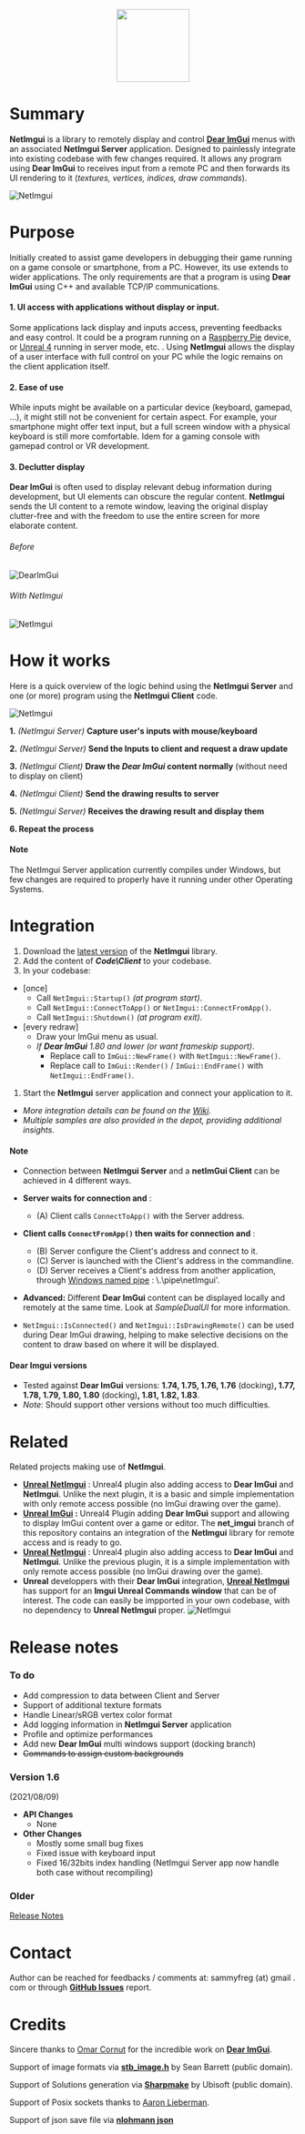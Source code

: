  <p align="center"><img src="https://raw.githubusercontent.com/wiki/sammyfreg/netImgui/Web/img/netImguiLogo.png" width=128 height=128></p>

# Summary
**NetImgui** is a library to remotely display and control **[Dear ImGui](https://github.com/ocornut/imgui)** menus with an associated **NetImgui Server** application. Designed to painlessly integrate into existing codebase with few changes required. It allows any program using **Dear ImGui** to receives input from a remote PC and then forwards its UI rendering to it (*textures, vertices, indices, draw commands*).

![NetImgui](https://raw.githubusercontent.com/wiki/sammyfreg/netImgui/Web/img/netImgui.png)

# Purpose
Initially created to assist game developers in debugging their game running on a game console or smartphone, from a PC. However, its use extends to wider applications. The only requirements are that a program is using **Dear ImGui** using C++ and available TCP/IP communications.

#### 1. UI access with applications without display or input.
Some applications lack display and inputs access, preventing feedbacks and easy control. It could be a program running on a [Raspberry Pie](https://www.raspberrypi.org/products/ "Raspberry Pie") device, or [Unreal 4](https://www.unrealengine.com "Unreal4") running in server mode, etc. . Using **NetImgui** allows the display of a user interface with full control on your PC while the logic remains on the client application itself.


#### 2. Ease of use
While inputs might be available on a particular device (keyboard, gamepad, ...), it might still not be convenient for certain aspect. For example, your smartphone might offer text input, but a full screen window with a physical keyboard is still more comfortable. Idem for a gaming console with gamepad control or VR development.


#### 3. Declutter display
**Dear ImGui** is often used to display relevant debug information during development, but UI elements can obscure the regular content. **NetImgui** sends the UI content to a remote window, leaving the original display clutter-free and with the freedom to use the entire screen for more elaborate content.

###### Before
![DearImGui](https://raw.githubusercontent.com/wiki/sammyfreg/netImgui/Web/img/AppWithoutNetImgui.png)

###### With NetImgui
![NetImgui](https://raw.githubusercontent.com/wiki/sammyfreg/netImgui/Web/img/AppWithNetImguiGif.gif)

# How it works
Here is a quick overview of the logic behind using the **NetImgui Server** and one (or more) program using the **NetImgui Client** code.

![NetImgui](https://raw.githubusercontent.com/wiki/sammyfreg/netImgui/Web/img/NetImguiExplanation.gif)

**1.** *(NetImgui Server)* **Capture user's inputs with mouse/keyboard**

**2.** *(NetImgui Server)* **Send the Inputs to client and request a draw update**

**3.** *(NetImgui Client)* **Draw the *Dear ImGui* content normally** (without need to display on client) 

**4.** *(NetImgui Client)* **Send the drawing results to server**

**5.** *(NetImgui Server)* **Receives the drawing result and display them**

**6. Repeat the process**

#### Note
The NetImgui Server application currently compiles under Windows, but few changes are required to properly have it running under other Operating Systems.

# Integration
1. Download the [latest version](https://github.com/sammyfreg/netImgui/releases "latest version") of the **NetImgui** library.
1. Add the content of ***Code\Client*** to your codebase.
1. In your codebase:
  - [once]
    - Call `NetImgui::Startup()` *(at program start)*.
    - Call `NetImgui::ConnectToApp()` or `NetImgui::ConnectFromApp()`.
    - Call `NetImgui::Shutdown()` *(at program exit)*.
  - [every redraw]
    - Draw your ImGui menu as usual.
    - *If **Dear ImGui** 1.80 and lower (or want frameskip support)*.
      - Replace call to `ImGui::NewFrame()` with `NetImgui::NewFrame()`.
      - Replace call to `ImGui::Render()` / `ImGui::EndFrame()` with `NetImgui::EndFrame()`.
1. Start the **NetImgui** server application and connect your application to it.
- *More integration details can be found on the [Wiki](https://github.com/sammyfreg/netImgui/wiki "Wiki").*
- *Multiple samples are also provided in the depot, providing additional insights.*

#### Note
- Connection between **NetImgui Server** and a **netImGui Client** can be achieved in 4 different ways.
 - **Server waits for connection and** :
   - (A) Client calls `ConnectToApp()` with the Server address.
 - **Client calls `ConnectFromApp()` then waits for connection and** :
   - (B) Server configure the Client's address and connect to it.
   - (C) Server is launched with the Client's address in the commandline.
   - (D) Server receives a Client's address from another application, through [Windows named pipe](https://docs.microsoft.com/en-us/windows/win32/ipc/named-pipes "Windows named pipe") : \\.\pipe\netImgui'.
 
 
- **Advanced:** Different **Dear ImGui** content can be displayed locally and remotely at the same time. Look at *SampleDualUI* for more information.

- `NetImgui::IsConnected()` and `NetImgui::IsDrawingRemote()` can be used during Dear ImGui drawing, helping to make selective decisions on the content to draw based on where it will be displayed.

#### Dear Imgui versions
- Tested against **Dear ImGui** versions: **1.74, 1.75, 1.76, 1.76** (docking)**, 1.77, 1.78, 1.79, 1.80, 1.80** (docking)**, 1.81, 1.82, 1.83**.
- *Note*: Should support other versions without too much difficulties.

# Related
Related projects making use of **NetImgui**.
- **[Unreal NetImgui](https://github.com/sammyfreg/UnrealNetImgui "UnrealNetImgui")** : Unreal4 plugin also adding access to **Dear ImGui** and **NetImgui**. Unlike the next plugin, it is a basic and simple implementation with only remote access possible (no ImGui drawing over the game).
- **[Unreal ImGui](https://github.com/segross/UnrealImGui/ "UnrealImGui") :** Unreal4 Plugin adding **Dear ImGui** support and allowing to display ImGui content over a game or editor. The **net_imgui** branch of this repository contains an integration of the **NetImgui** library for remote access and is ready to go.
- **[Unreal NetImgui](https://github.com/sammyfreg/UnrealNetImgui "UnrealNetImgui")** : Unreal4 plugin also adding access to **Dear ImGui** and **NetImgui**. Unlike the previous plugin, it is a simple implementation with only remote access possible (no ImGui drawing over the game).
- **Unreal** developpers with their **Dear ImGui** integration, **[Unreal NetImgui](https://github.com/sammyfreg/UnrealNetImgui "UnrealNetImgui")** has support for an **Imgui Unreal Commands window** that can be of interest. The code can easily be impported in your own codebase, with no dependency to **Unreal NetImgui** proper.
![NetImgui](https://raw.githubusercontent.com/wiki/sammyfreg/netImgui/Web/img/UnrealCommandsFull.gif)

# Release notes
### To do
- Add compression to data between Client and Server
- Support of additional texture formats
- Handle Linear/sRGB vertex color format
- Add logging information in **NetImgui Server** application
- Profile and optimize performances
- Add new **Dear ImGui** multi windows support (docking branch)
- ~~Commands to assign custom backgrounds~~

### Version 1.6
(2021/08/09)
- **API Changes**
  - None
- **Other Changes**
  - Mostly some small bug fixes
  - Fixed issue with keyboard input
  - Fixed 16/32bits index handling (NetImgui Server app now handle both case without recompiling)

### Older
[Release Notes](https://github.com/sammyfreg/netImgui/wiki/Release-notes)

# Contact
Author can be reached for feedbacks / comments at: sammyfreg (at) gmail . com or through **[GitHub Issues](https://github.com/sammyfreg/netImgui/issues "GitHub Issues")** report.

# Credits
Sincere thanks to [Omar Cornut](https://github.com/ocornut/imgui/commits?author=ocornut) for the incredible work on **[Dear ImGui](https://github.com/ocornut/imgui)**.

Support of image formats via [**stb_image.h**](https://github.com/nothings/stb/blob/master/stb_image.h) by Sean Barrett (public domain).

Support of Solutions generation via [**Sharpmake**](https://github.com/ubisoft/Sharpmake) by Ubisoft (public domain).

Support of Posix sockets thanks to [Aaron Lieberman](https://github.com/AaronLieberman).

Support of json save file via [**nlohmann json**](https://github.com/nlohmann/json)
